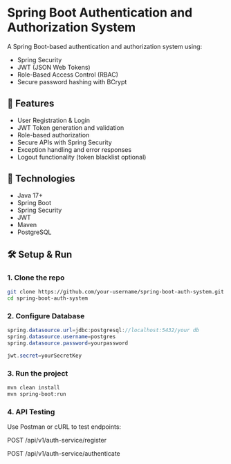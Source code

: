 # Spring Boot Authentication and Authorization System

A Spring Boot-based authentication and authorization system using:

- Spring Security
- JWT (JSON Web Tokens)
- Role-Based Access Control (RBAC)
- Secure password hashing with BCrypt

## 🔐 Features

- User Registration & Login
- JWT Token generation and validation
- Role-based authorization
- Secure APIs with Spring Security
- Exception handling and error responses
- Logout functionality (token blacklist optional)

## 🚀 Technologies

- Java 17+
- Spring Boot
- Spring Security
- JWT
- Maven
- PostgreSQL

## 🛠️ Setup & Run

### 1. Clone the repo

```bash
git clone https://github.com/your-username/spring-boot-auth-system.git
cd spring-boot-auth-system
```

### 2. Configure Database

```java
spring.datasource.url=jdbc:postgresql://localhost:5432/your db
spring.datasource.username=postgres
spring.datasource.password=yourpassword

jwt.secret=yourSecretKey

```

### 3. Run the project

```bash
mvn clean install
mvn spring-boot:run
```

### 4. API Testing

Use Postman or cURL to test endpoints:

POST /api/v1/auth-service/register

POST /api/v1/auth-service/authenticate
